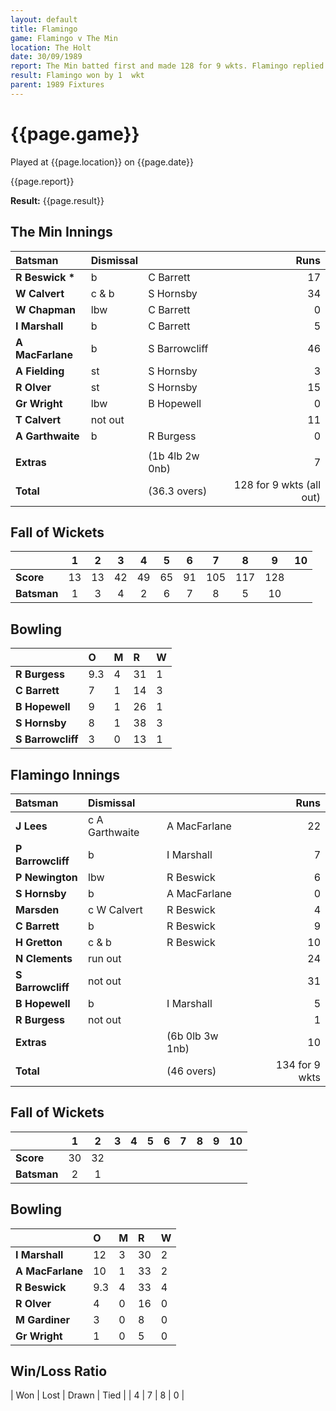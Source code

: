 ```yaml
---
layout: default
title: Flamingo
game: Flamingo v The Min
location: The Holt
date: 30/09/1989
report: The Min batted first and made 128 for 9 wkts. Flamingo replied with 134 for 9 wkts
result: Flamingo won by 1  wkt
parent: 1989 Fixtures
---
```


# {{page.game}}

Played at {{page.location}} on {{page.date}}

{{page.report}}

**Result:** {{page.result}}

## The Min Innings

| Batsman | Dismissal |  | Runs |
|:---|:---|---|---:|
| **R Beswick &#42;** | b | C Barrett | 17 | 
| **W Calvert** | c & b | S Hornsby | 34 | 
| **W Chapman** | lbw | C Barrett | 0 | 
| **I Marshall** | b | C Barrett | 5 | 
| **A MacFarlane** | b | S Barrowcliff | 46 | 
| **A Fielding** | st | S Hornsby | 3 | 
| **R Olver** | st | S Hornsby | 15 | 
| **Gr Wright** | lbw | B Hopewell | 0 | 
| **T Calvert** | not out |  | 11 | 
| **A  Garthwaite** | b | R Burgess | 0 | 
|  |  |  |  | 
| **Extras** | | (1b 4lb 2w 0nb) | 7 | 
| **Total** | | (36.3 overs) | 128 for 9 wkts (all out) | 

## Fall of Wickets

| | 1 | 2 | 3 | 4 | 5 | 6 | 7 | 8 | 9 | 10 |
|---|:---:|:---:|:---:|:---:|:---:|:---:|:---:|:---:|:---:|:---:|
| **Score** | 13 | 13 | 42 | 49 | 65 | 91 | 105 | 117 | 128 |  | 
| **Batsman** | 1 | 3 | 4 | 2 | 6 | 7 | 8 | 5 | 10 |  | 

## Bowling

| | O | M | R | W |
|---|:---|:---|:---|:---|
| **R Burgess** | 9.3 | 4 | 31 | 1 | 
| **C Barrett** | 7 | 1 | 14 | 3 | 
| **B Hopewell** | 9 | 1 | 26 | 1 | 
| **S Hornsby** | 8 | 1 | 38 | 3 | 
| **S Barrowcliff** | 3 | 0 | 13 | 1 |

## Flamingo Innings

| Batsman | Dismissal |  | Runs |
|:---|:---|---|---:|
| **J Lees** | c A Garthwaite | A MacFarlane | 22 | 
| **P Barrowcliff** | b | I Marshall | 7 | 
| **P Newington** | lbw | R Beswick | 6 | 
| **S Hornsby** | b | A MacFarlane | 0 | 
| **Marsden** | c W Calvert | R Beswick | 4 | 
| **C Barrett** | b | R Beswick | 9 |
| **H Gretton** | c & b | R Beswick | 10 | 
| **N Clements** | run out |  | 24 |
| **S Barrowcliff** | not out |  | 31 | 
| **B Hopewell** | b | I Marshall | 5 | 
| **R Burgess** | not out |  | 1 |
| **Extras** | | (6b 0lb 3w 1nb) | 10 | 
| **Total** | | (46 overs) | 134 for 9 wkts | 

## Fall of Wickets

| | 1 | 2 | 3 | 4 | 5 | 6 | 7 | 8 | 9 | 10 |
|---|:---:|:---:|:---:|:---:|:---:|:---:|:---:|:---:|:---:|:---:|
| **Score** | 30 | 32 |  |  |  |  |  |  |  |  |
| **Batsman** | 2 | 1 |  |  |  |  |  |  |  |  |

## Bowling

| | O | M | R | W |
|---|:---|:---|:---|:---|
| **I Marshall** | 12 | 3 | 30 | 2 | 
| **A MacFarlane** | 10 | 1 | 33 | 2 | 
| **R Beswick** | 9.3 | 4 | 33 | 4 | 
| **R Olver** | 4 | 0 | 16 | 0 | 
| **M Gardiner** | 3 | 0 | 8 | 0 |
| **Gr Wright** | 1 | 0 | 5 | 0 |

## Win/Loss Ratio

| Won | Lost | Drawn | Tied |
| 4 | 7 | 8 | 0 |